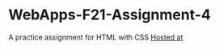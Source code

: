 # WebApps-F21-Assignment-4
A practice assignment for HTML with CSS
[Hosted at](https://github.com/44-563-WebApps-F21/webapps-f21-assignment-4-anuragkolluru.git)
